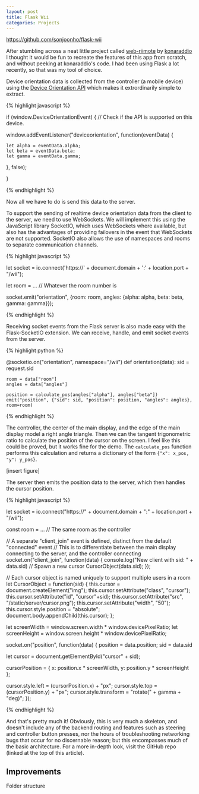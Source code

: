 ```yaml
---
layout: post
title: Flask Wii
categories: Projects
---
```


<https://github.com/sonjoonho/flask-wii>

After stumbling across a neat little project called [web-riimote](https://github.com/konaraddio/web-riimote) by [konaraddio](https://github.com/konaraddio/) I thought it would be fun to recreate the features of this app from scratch, and without peeking at konaraddio's code. I had been using Flask a lot recently, so that was my tool of choice. 

Device orientation data is collected from the controller (a mobile device) using the [Device Orientation API](https://developer.mozilla.org/en-US/docs/Web/API/Detecting_device_orientation) which makes it extrordinarily simple to extract.

{% highlight javascript %}

if (window.DeviceOrientationEvent) { // Check if the API is supported on this device.

  window.addEventListener("deviceorientation", function(eventData) {       

    let alpha = eventData.alpha;
    let beta = eventData.beta;
    let gamma = eventData.gamma;
                                                                        
  }, false);

}

{% endhighlight %}

Now all we have to do is send this data to the server.

To support the sending of realtime device orientation data from the client to the server, we need to use WebSockets. We will implement this using the JavaScript library SocketIO, which uses WebSockets where available, but also has the advantages of providing failovers in the event that WebSockets are not supported. SocketIO also allows the use of namespaces and rooms to separate communication channels.

{% highlight javascript %}

let socket = io.connect('https://' + document.domain + ':' + location.port + "/wii");

let room = ... // Whatever the room number is

socket.emit("orientation", {room: room, angles: {alpha: alpha, beta: beta, gamma: gamma}});

{% endhighlight %}

Receiving socket events from the Flask server is also made easy with the Flask-SocketIO extension. We can receive, handle, and emit socket events from the server.

{% highlight python %}

@socketio.on("orientation", namespace="/wii")
def orientation(data):
    sid = request.sid 

    room = data["room"]
    angles = data["angles"]

    position = calculate_pos(angles["alpha"], angles["beta"])
    emit("position", {"sid": sid, "position": position, "angles": angles}, room=room)

{% endhighlight %}

The controller, the center of the main display, and the edge of the main display model a right angle triangle. Then we can the tangent trigonometric ratio to calculate the position of the cursor on the screen. I feel like this could be proved, but it works fine for the demo. The `calculate_pos` function performs this calculation and returns a dictionary of the form `{"x": x_pos, "y": y_pos}`.

[insert figure]

The server then emits the position data to the server, which then handles the cursor position.

{% highlight javascript %}

let socket = io.connect("https://" + document.domain + ":" + location.port + "/wii"); 

const room = ... // The same room as the controller



// A separate "client_join" event is defined, distinct from the default "connected" event
// This is to differentiate between the main display connecting to the server, and the controller connecting
socket.on("client_join", function(data) {
  console.log("New client with sid: " + data.sid)
  // Spawn a new cursor
  CursorObject(data.sid);
});

// Each cursor object is named uniquely to support multiple users in a room
let CursorObject = function(sid) {
  this.cursor = document.createElement("img");
  this.cursor.setAttribute("class", "cursor");
  this.cursor.setAttribute("id", "cursor"+sid);
  this.cursor.setAttribute("src", "/static/server/cursor.png");
  this.cursor.setAttribute("width", "50");
  this.cursor.style.position = "absolute";
  document.body.appendChild(this.cursor);
};


let screenWidth = window.screen.width * window.devicePixelRatio;
let screenHeight = window.screen.height * window.devicePixelRatio;

socket.on("position", function(data) {
  position = data.position;
  sid = data.sid

  let cursor = document.getElementById("cursor" + sid); 

  cursorPosition = {
    x: position.x * screenWidth,
    y: position.y * screenHeight
  };

  cursor.style.left = (cursorPosition.x) + "px";
  cursor.style.top = (cursorPosition.y) + "px";
  cursor.style.transform = "rotate(" + gamma + "deg)";
});

{% endhighlight %}

And that's pretty much it! Obviously, this is very much a skeleton, and doesn't include any of the backend routing and features such as steering and controller button presses, nor the hours of troubleshooting networking bugs that occur for no discernable reason; but this encompasses much of the basic architecture. For a more in-depth look, visit the GitHub repo (linked at the top of this article).

## Improvements

Folder structure

